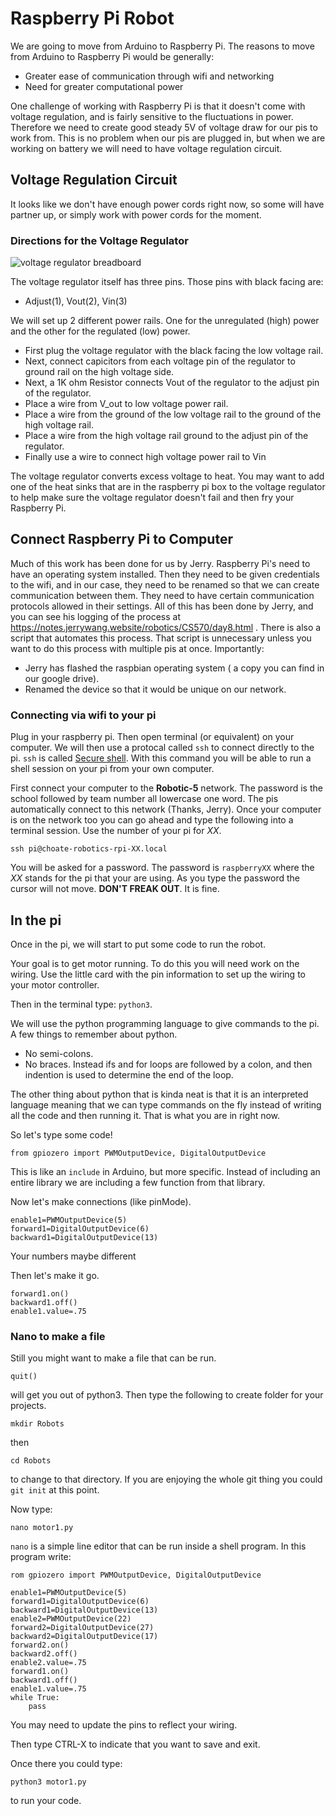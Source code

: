 # Raspberry Pi Robot

We are going to move from Arduino to Raspberry Pi. The reasons to move
from Arduino to Raspberry Pi would be generally:

* Greater ease of communication through wifi and networking
* Need for greater computational power

One challenge of working with Raspberry Pi is that it doesn't come 
with voltage regulation, and is fairly sensitive to the fluctuations
in power. Therefore we need to create good steady 5V of voltage draw
for our pis to work from. This is no problem when our pis are plugged 
in, but when we are working on battery we will need to have voltage 
regulation circuit. 

## Voltage Regulation Circuit

It looks like we don't have enough power cords right now, so some 
will have partner up, or simply work with power cords for the moment.

### Directions for the Voltage Regulator

![voltage regulator breadboard]("https://github.com/mbardoe/rasppirobot/assets/VoltageRegulator_bb.png")


The voltage regulator itself has three pins. Those pins with 
black facing are:

* Adjust(1), Vout(2), Vin(3)

We will set up 2 different power rails. One for the unregulated (high)
power and the other for the regulated (low) power.

* First plug the voltage regulator with the black facing the low voltage
rail. 
* Next, connect capicitors from each voltage pin of the regulator 
to ground rail on the high voltage side.
* Next, a 1K ohm Resistor connects Vout of the regulator to 
the adjust pin of the regulator.
* Place a wire from V_out to low voltage power rail. 
* Place a wire from the ground of the low voltage rail to the 
ground of the high voltage rail.
* Place a wire from the high voltage rail ground to the adjust pin 
of the regulator.
* Finally use a wire to connect high voltage power rail to Vin

The voltage regulator converts excess voltage to heat. You may
want to add one of the heat sinks that are in the raspberry pi box 
to the voltage regulator to help make sure the voltage regulator 
doesn't fail and then fry your Raspberry Pi.


## Connect Raspberry Pi to Computer

Much of this work has been done for us by Jerry. Raspberry Pi's need
to have an operating system installed. Then they need to be given 
credentials to the wifi, and in our case, they need to be renamed so
that we can create communication between them. They need to have 
certain communication protocols allowed in their settings. All of this
has been done by Jerry, and you can see his logging of the process at
https://notes.jerrywang.website/robotics/CS570/day8.html . There 
is also a script that automates this process. That script is unnecessary
unless you want to do this process with multiple pis at once. Importantly:

* Jerry has flashed the raspbian operating system ( a copy you can find in our google drive). 
* Renamed the device so that it would be unique on our network. 

### Connecting via wifi to your pi

Plug in your raspberry pi. Then open terminal (or equivalent) on your computer.
We will then use a protocal called ```ssh``` to connect directly to the pi.
```ssh``` is called [Secure shell](https://en.wikipedia.org/wiki/Secure_Shell). With this command you will be able to run a shell session on your pi from your own computer. 

First connect your computer to the **Robotic-5** network. The password is the school followed by team number all lowercase one word. The pis automatically connect to this network (Thanks, Jerry). Once your computer
is on the network too you can go ahead and type the following into a terminal session. Use the number of your pi for *XX*.

```ssh pi@choate-robotics-rpi-XX.local```

You will be asked for a password. The password is ```raspberryXX``` where the *XX* stands for the pi that your are using. As you type the password the cursor will not move. **DON'T FREAK OUT**. It is fine.

## In the pi

Once in the pi, we will start to put some code to run the robot.

Your goal is to get motor running. To do this you will need work on the 
wiring. Use the little card with the pin information to set up the 
wiring to your motor controller.

Then in the terminal type: ```python3```. 

We will use the python programming language to give commands to the pi.
A few things to remember about python.

* No semi-colons.
* No braces. Instead ifs and for loops are followed by a colon, and 
then indention is used to determine the end of the loop.

The other thing about python that is kinda neat is that it is an interpreted
language meaning that we can type commands on the fly instead of writing all 
the code and then running it. That is what you are in right now. 

So let's type some code!

```
from gpiozero import PWMOutputDevice, DigitalOutputDevice
```
This is like an ```include``` in Arduino, but more specific. Instead of 
including an entire library we are including a few function from that library.

Now let's make connections (like pinMode).

```
enable1=PWMOutputDevice(5)
forward1=DigitalOutputDevice(6)
backward1=DigitalOutputDevice(13)
```
Your numbers maybe different

Then let's make it go.

```
forward1.on()
backward1.off()
enable1.value=.75
```

### Nano to make a file

Still you might want to make a file that can be run.

```
quit()
```
will get you out of python3. Then type the following to create folder
for your projects.

```
mkdir Robots
```
then

```
cd Robots
```
to change to that directory. If you are enjoying the whole git thing you
could ```git init``` at this point. 

Now type:

```
nano motor1.py
```

```nano``` is a simple line editor that can be run inside a shell program. 
In this program write:

```
rom gpiozero import PWMOutputDevice, DigitalOutputDevice

enable1=PWMOutputDevice(5)
forward1=DigitalOutputDevice(6)
backward1=DigitalOutputDevice(13)
enable2=PWMOutputDevice(22)
forward2=DigitalOutputDevice(27)
backward2=DigitalOutputDevice(17)
forward2.on()
backward2.off()
enable2.value=.75
forward1.on()
backward1.off()
enable1.value=.75
while True:
    pass
```
You may need to update the pins to reflect your wiring. 

Then type CTRL-X to indicate that you want to save and exit. 

Once there you could type:

```
python3 motor1.py
```
to run your code.
